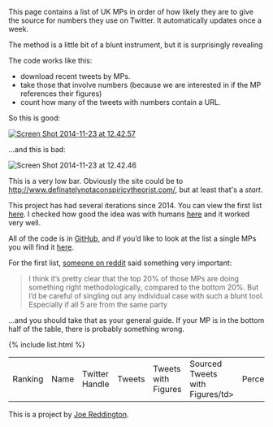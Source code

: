 This page contains a list of UK MPs in order of how likely they are to give the source for numbers they use on Twitter.  It automatically updates once a week.

The method is a little bit of a blunt instrument, but it is surprisingly revealing

The code works like this:

*   download recent tweets by MPs.
*   take those that involve numbers (because we are interested in if the MP references their figures)
*   count how many of the tweets with numbers contain a URL.

So this is good:

[![Screen Shot 2014-11-23 at 12.42.57](https://i0.wp.com/joereddington.com/wp-content/uploads/2014/11/Screen-Shot-2014-11-23-at-12.42.57.png?resize=544%2C473)](https://i0.wp.com/joereddington.com/wp-content/uploads/2014/11/Screen-Shot-2014-11-23-at-12.42.57.png)

…and this is bad:

![Screen Shot 2014-11-23 at 12.42.46](https://i1.wp.com/joereddington.com/wp-content/uploads/2014/11/Screen-Shot-2014-11-23-at-12.42.46.png?resize=540%2C283)


This is a very low bar. Obviously the site could be to http://www.definatelynotaconspiricytheorist.com/, but at least that's a _start_.  

This project has had several iterations since 2014. You can view the first list [here](http://joereddington.com/4534/2014/11/24/the-list-of-uk-politicians-most-likely-to-be-making-up-facts./). I checked how good the idea was with humans [here](http://joereddington.com/5153/2015/04/28/does-your-mp-cite-their-sources-or-do-they-make-up-the-facts-find-out-here/) and it worked very well. 

All of the code is in [GitHub](https://github.com/joereddington/whichmpscitesources), and if you’d like to look at the list a single MPs you will find it [here](http://joereddington.com/mps_always/full/).

For the first list, [someone on reddit](https://www.reddit.com/r/unitedkingdom/comments/34ht2x/how_likely_is_your_mp_to_cite_sources_ranking/cqux0mj) said something very important:

> I think it’s pretty clear that the top 20% of those MPs are doing something right methodologically, compared to the bottom 20%. But I’d be careful of singling out any individual case with such a blunt tool. Especially if all 5 are from the same party

...and you should take that as your general guide. If your MP is in the bottom half of the table, there is probably something wrong. 

<table>
<tbody>
<tr>
<td>Ranking</td>
<td>Name</td>
<td>Twitter Handle</td>
<td>Tweets</td>
<td>Tweets with Figures</td>
<td>Sourced Tweets with Figures/td&gt;</td>
<td>Percentage</td>
</tr>
{% include list.html %}
</tbody>
</table>

This is a project by [Joe Reddington](https://joereddington.github.io/). 
